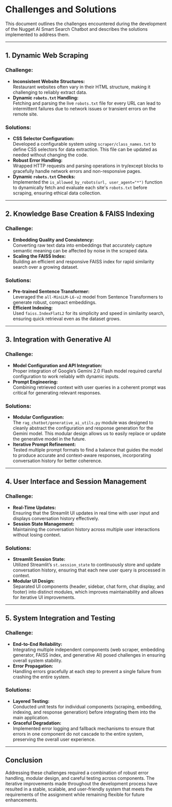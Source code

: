 # Challenges and Solutions

This document outlines the challenges encountered during the development of the Nugget AI Smart Search Chatbot and describes the solutions implemented to address them.

---

## 1. Dynamic Web Scraping

### Challenge:
- **Inconsistent Website Structures:**  
  Restaurant websites often vary in their HTML structure, making it challenging to reliably extract data.
- **Dynamic `robots.txt` Handling:**  
  Fetching and parsing the live `robots.txt` file for every URL can lead to intermittent failures due to network issues or transient errors on the remote site.

### Solutions:
- **CSS Selector Configuration:**  
  Developed a configurable system using `scraper/class_names.txt` to define CSS selectors for data extraction. This file can be updated as needed without changing the code.
- **Robust Error Handling:**  
  Wrapped HTTP requests and parsing operations in try/except blocks to gracefully handle network errors and non-responsive pages.
- **Dynamic `robots.txt` Checks:**  
  Implemented the `is_allowed_by_robots(url, user_agent="*")` function to dynamically fetch and evaluate each site's `robots.txt` before scraping, ensuring ethical data collection.

---

## 2. Knowledge Base Creation & FAISS Indexing

### Challenge:
- **Embedding Quality and Consistency:**  
  Converting raw text data into embeddings that accurately capture semantic meaning can be affected by noise in the scraped data.
- **Scaling the FAISS Index:**  
  Building an efficient and responsive FAISS index for rapid similarity search over a growing dataset.

### Solutions:
- **Pre-trained Sentence Transformer:**  
  Leveraged the `all-MiniLM-L6-v2` model from Sentence Transformers to generate robust, compact embeddings.
- **Efficient Indexing:**  
  Used `faiss.IndexFlatL2` for its simplicity and speed in similarity search, ensuring quick retrieval even as the dataset grows.

---

## 3. Integration with Generative AI

### Challenge:
- **Model Configuration and API Integration:**  
  Proper integration of Google’s Gemini 2.0 Flash model required careful configuration to work reliably with dynamic inputs.
- **Prompt Engineering:**  
  Combining retrieved context with user queries in a coherent prompt was critical for generating relevant responses.

### Solutions:
- **Modular Configuration:**  
  The `rag_chatbot/generative_ai_utils.py` module was designed to cleanly abstract the configuration and response generation for the Gemini model. This modular design allows us to easily replace or update the generative model in the future.
- **Iterative Prompt Refinement:**  
  Tested multiple prompt formats to find a balance that guides the model to produce accurate and context-aware responses, incorporating conversation history for better coherence.

---

## 4. User Interface and Session Management

### Challenge:
- **Real-Time Updates:**  
  Ensuring that the Streamlit UI updates in real time with user input and displays conversation history effectively.
- **Session State Management:**  
  Maintaining the conversation history across multiple user interactions without losing context.

### Solutions:
- **Streamlit Session State:**  
  Utilized Streamlit’s `st.session_state` to continuously store and update conversation history, ensuring that each new user query is processed in context.
- **Modular UI Design:**  
  Separated UI components (header, sidebar, chat form, chat display, and footer) into distinct modules, which improves maintainability and allows for iterative UI improvements.

---

## 5. System Integration and Testing

### Challenge:
- **End-to-End Reliability:**  
  Integrating multiple independent components (web scraper, embedding generator, FAISS index, and generative AI) posed challenges in ensuring overall system stability.
- **Error Propagation:**  
  Handling errors gracefully at each step to prevent a single failure from crashing the entire system.

### Solutions:
- **Layered Testing:**  
  Conducted unit tests for individual components (scraping, embedding, indexing, and response generation) before integrating them into the main application.
- **Graceful Degradation:**  
  Implemented error logging and fallback mechanisms to ensure that errors in one component do not cascade to the entire system, preserving the overall user experience.

---

## Conclusion

Addressing these challenges required a combination of robust error handling, modular design, and careful testing across components. The iterative improvements made throughout the development process have resulted in a stable, scalable, and user-friendly system that meets the requirements of the assignment while remaining flexible for future enhancements.